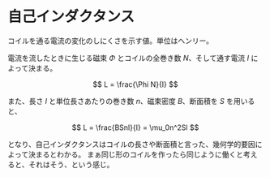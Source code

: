 # 自己インダクタンス

コイルを通る電流の変化のしにくさを示す値。単位はヘンリー。

電流を流したときに生じる磁束 $\Phi$ とコイルの全巻き数 $N$、そして通す電流 $I$ によって決まる。

$$
L = \frac{\Phi N}{I}
$$

また、長さ $l$ と単位長さあたりの巻き数 $n$、磁束密度 $B$、断面積を $S$ を用いると、

$$
L = \frac{BSnl}{I} = \mu_0n^2Sl
$$

となり、自己インダクタンスはコイルの長さや断面積と言った、幾何学的要因によって決まるとわかる。
まぁ同じ形のコイルを作ったら同じように働くと考えると、それはそう、という感じ。
